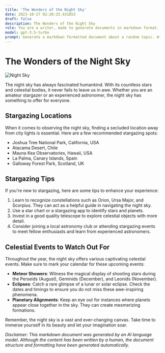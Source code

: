```yaml
---
title: 'The Wonders of the Night Sky'
date: 2023-10-27 02:20:33.931853
draft: false
description: The Wonders of the Night Sky
role: You are a writer, made to generate documents in markdown format. It is very important that all of the documents you generate are in valid markdown format.
model: gpt-3.5-turbo
prompt: Generate a markdown formatted document about a random topic. At the bottom, include a disclaimer explaining that the document was generated by you. The first line of the document should be the title. Make sure that the entire document is in proper markdown format, using a mix of various tags to make the document visually appealing.
---
```


# The Wonders of the Night Sky

![Night Sky](https://images.unsplash.com/photo-1507109427636-bb1b7419d216?ixlib=rb-1.2.1&auto=format&fit=crop&w=1950&q=80)

The night sky has always fascinated humankind. With its countless stars and celestial bodies, it never fails to leave us in awe. Whether you are an amateur stargazer or an experienced astronomer, the night sky has something to offer for everyone.

## Stargazing Locations

When it comes to observing the night sky, finding a secluded location away from city lights is essential. Here are a few recommended stargazing spots:

- Joshua Tree National Park, California, USA
- Atacama Desert, Chile
- Mauna Kea Observatories, Hawaii, USA
- La Palma, Canary Islands, Spain
- Galloway Forest Park, Scotland, UK

## Stargazing Tips

If you're new to stargazing, here are some tips to enhance your experience:

1. Learn to recognize constellations such as Orion, Ursa Major, and Scorpius. They can act as a helpful guide in navigating the night sky.
2. Use a star chart or a stargazing app to identify stars and planets.
3. Invest in a good quality telescope to explore celestial objects with more detail.
4. Consider joining a local astronomy club or attending stargazing events to meet fellow enthusiasts and learn from experienced astronomers.

## Celestial Events to Watch Out For

Throughout the year, the night sky offers various captivating celestial events. Make sure to mark your calendar for these upcoming events:

- **Meteor Showers**: Witness the magical display of shooting stars during the Perseids (August), Geminids (December), and Leonids (November).
- **Eclipses**: Catch a rare glimpse of a lunar or solar eclipse. Check the dates and timings to ensure you do not miss these awe-inspiring phenomena.
- **Planetary Alignments**: Keep an eye out for instances where planets appear close together in the sky. They can create mesmerizing formations.

Remember, the night sky is a vast and ever-changing canvas. Take time to immerse yourself in its beauty and let your imagination soar.

*Disclaimer: This markdown document was generated by an AI language model. Although the content has been written by a human, the document structure and formatting have been generated automatically.*